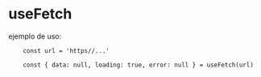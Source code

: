 # useFetch

ejemplo de uso:

```
    const url = 'https//...'

    const { data: null, loading: true, error: null } = useFetch(url)
```
